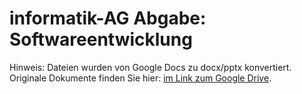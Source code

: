 # informatik-AG Abgabe: Softwareentwicklung

Hinweis: Dateien wurden von Google Docs zu docx/pptx konvertiert. Originale Dokumente finden Sie hier: [im Link zum Google Drive](https://drive.google.com/drive/folders/12M593Cw3mBWw5AkVvFkYOYlewV-5Vyjk).
